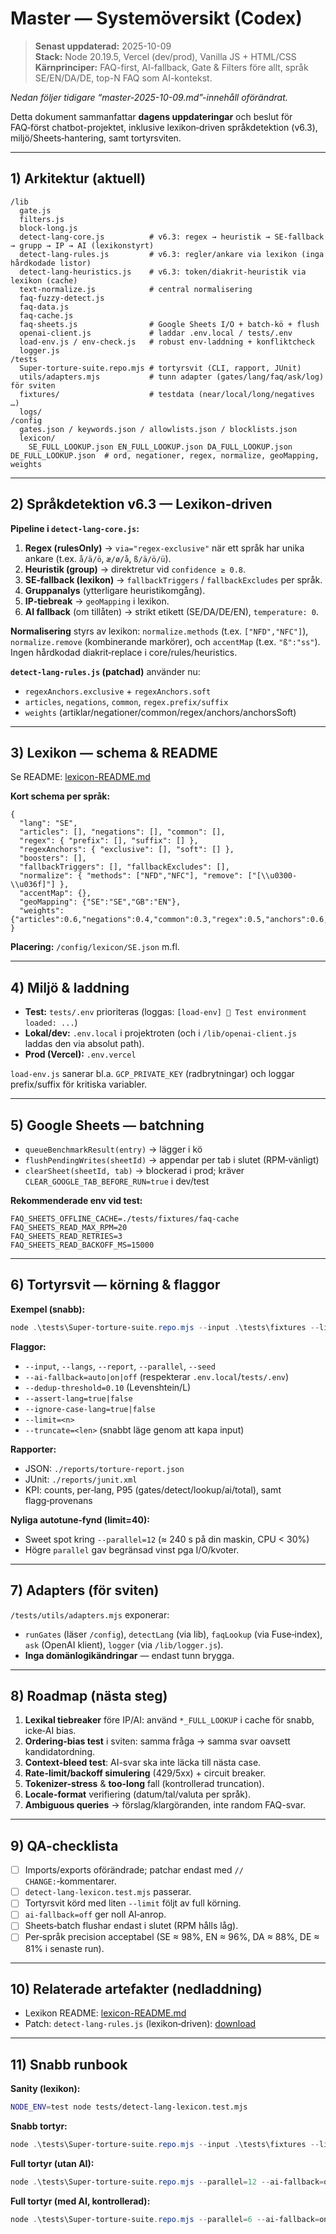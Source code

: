 # Master — Systemöversikt (Codex)

> **Senast uppdaterad:** 2025-10-09  
> **Stack:** Node 20.19.5, Vercel (dev/prod), Vanilla JS + HTML/CSS  
> **Kärnprinciper:** FAQ-first, AI-fallback, Gate & Filters före allt, språk SE/EN/DA/DE, top-N FAQ som AI-kontekst.

_Nedan följer tidigare “master-2025-10-09.md”-innehåll oförändrat._


Detta dokument sammanfattar **dagens uppdateringar** och beslut för FAQ‑först chatbot-projektet, inklusive
lexikon‑driven språkdetektion (v6.3), miljö/Sheets‑hantering, samt tortyrsviten.

---

## 1) Arkitektur (aktuell)
```
/lib
  gate.js
  filters.js
  block-long.js
  detect-lang-core.js          # v6.3: regex → heuristik → SE-fallback → grupp → IP → AI (lexikonstyrt)
  detect-lang-rules.js         # v6.3: regler/ankare via lexikon (inga hårdkodade listor)
  detect-lang-heuristics.js    # v6.3: token/diakrit-heuristik via lexikon (cache)
  text-normalize.js            # central normalisering
  faq-fuzzy-detect.js
  faq-data.js
  faq-cache.js
  faq-sheets.js                # Google Sheets I/O + batch-kö + flush
  openai-client.js             # laddar .env.local / tests/.env
  load-env.js / env-check.js   # robust env-laddning + konfliktcheck
  logger.js
/tests
  Super-torture-suite.repo.mjs # tortyrsvit (CLI, rapport, JUnit)
  utils/adapters.mjs           # tunn adapter (gates/lang/faq/ask/log) för sviten
  fixtures/                    # testdata (near/local/long/negatives …)
  logs/
/config
  gates.json / keywords.json / allowlists.json / blocklists.json
  lexicon/
    SE_FULL_LOOKUP.json EN_FULL_LOOKUP.json DA_FULL_LOOKUP.json DE_FULL_LOOKUP.json  # ord, negationer, regex, normalize, geoMapping, weights
```
---

## 2) Språkdetektion v6.3 — Lexikon‑driven

**Pipeline i `detect-lang-core.js`:**
1. **Regex (rulesOnly)** → `via="regex-exclusive"` när ett språk har unika ankare (t.ex. `å/ä/ö`, `æ/ø/å`, `ß/ä/ö/ü`).
2. **Heuristik (group)** → direktretur vid `confidence ≥ 0.8`.
3. **SE‑fallback (lexikon)** → `fallbackTriggers` / `fallbackExcludes` per språk.
4. **Gruppanalys** (ytterligare heuristikomgång).
5. **IP‑tiebreak** → `geoMapping` i lexikon.
6. **AI fallback** (om tillåten) → strikt etikett (SE/DA/DE/EN), `temperature: 0`.

**Normalisering** styrs av lexikon: `normalize.methods` (t.ex. `["NFD","NFC"]`), `normalize.remove` (kombinerande markörer),
och `accentMap` (t.ex. `"ß":"ss"`). Ingen hårdkodad diakrit‑replace i core/rules/heuristics.

**`detect-lang-rules.js` (patchad)** använder nu:
- `regexAnchors.exclusive` + `regexAnchors.soft`
- `articles`, `negations`, `common`, `regex.prefix/suffix`
- `weights` (artiklar/negationer/common/regex/anchors/anchorsSoft)

---

## 3) Lexikon — schema & README

Se README: [lexicon-README.md](sandbox:/mnt/data/lexicon-README.md)

**Kort schema per språk:**
```jsonc
{
  "lang": "SE",
  "articles": [], "negations": [], "common": [],
  "regex": { "prefix": [], "suffix": [] },
  "regexAnchors": { "exclusive": [], "soft": [] },
  "boosters": [],
  "fallbackTriggers": [], "fallbackExcludes": [],
  "normalize": { "methods": ["NFD","NFC"], "remove": ["[\\u0300-\\u036f]"] },
  "accentMap": {},
  "geoMapping": {"SE":"SE","GB":"EN"},
  "weights": {"articles":0.6,"negations":0.4,"common":0.3,"regex":0.5,"anchors":0.6,"anchorsSoft":0.25}
}
```
**Placering:** `/config/lexicon/SE.json` m.fl.

---

## 4) Miljö & laddning

- **Test:** `tests/.env` prioriteras (loggas: `[load-env] 🧪 Test environment loaded: ...`)  
- **Lokal/dev:** `.env.local` i projektroten (och i `/lib/openai-client.js` laddas den via absolut path).  
- **Prod (Vercel):** `.env.vercel`

`load-env.js` sanerar bl.a. `GCP_PRIVATE_KEY` (radbrytningar) och loggar prefix/suffix för kritiska variabler.

---

## 5) Google Sheets — batchning

- `queueBenchmarkResult(entry)` → lägger i kö
- `flushPendingWrites(sheetId)` → appendar per tab i slutet (RPM‑vänligt)
- `clearSheet(sheetId, tab)` → blockerad i prod; kräver `CLEAR_GOOGLE_TAB_BEFORE_RUN=true` i dev/test

**Rekommenderade env vid test:**
```
FAQ_SHEETS_OFFLINE_CACHE=./tests/fixtures/faq-cache
FAQ_SHEETS_READ_MAX_RPM=20
FAQ_SHEETS_READ_RETRIES=3
FAQ_SHEETS_READ_BACKOFF_MS=15000
```

---

## 6) Tortyrsvit — körning & flaggor

**Exempel (snabb):**
```powershell
node .\tests\Super-torture-suite.repo.mjs --input .\tests\fixtures --limit=20 --parallel=12 --ai-fallback=off --dedup-threshold=0.10
```

**Flaggor:**
- `--input`, `--langs`, `--report`, `--parallel`, `--seed`
- `--ai-fallback=auto|on|off` (respekterar `.env.local`/`tests/.env`)
- `--dedup-threshold=0.10` (Levenshtein/L)
- `--assert-lang=true|false`
- `--ignore-case-lang=true|false`
- `--limit=<n>`
- `--truncate=<len>` (snabbt läge genom att kapa input)

**Rapporter:**
- JSON: `./reports/torture-report.json`
- JUnit: `./reports/junit.xml`
- KPI: counts, per‑lang, P95 (gates/detect/lookup/ai/total), samt flagg‑provenans

**Nyliga autotune‑fynd (limit=40):**
- Sweet spot kring `--parallel=12` (≈ 240 s på din maskin, CPU < 30%)
- Högre `parallel` gav begränsad vinst pga I/O/kvoter.

---

## 7) Adapters (för sviten)

`/tests/utils/adapters.mjs` exponerar:
- `runGates` (läser `/config`), `detectLang` (via lib), `faqLookup` (via Fuse‑index), `ask` (OpenAI klient), `logger` (via `/lib/logger.js`).
- **Inga domänlogikändringar** — endast tunn brygga.

---

## 8) Roadmap (nästa steg)

1. **Lexikal tiebreaker** före IP/AI: använd `*_FULL_LOOKUP` i cache för snabb, icke‑AI bias.
2. **Ordering-bias test** i sviten: samma fråga → samma svar oavsett kandidatordning.
3. **Context-bleed test**: AI-svar ska inte läcka till nästa case.
4. **Rate-limit/backoff simulering** (429/5xx) + circuit breaker.
5. **Tokenizer-stress** & **too-long** fall (kontrollerad truncation).
6. **Locale-format** verifiering (datum/tal/valuta per språk).
7. **Ambiguous queries** → förslag/klargöranden, inte random FAQ-svar.

---

## 9) QA-checklista

- [ ] Imports/exports oförändrade; patchar endast med `// CHANGE:`‑kommentarer.
- [ ] `detect-lang-lexicon.test.mjs` passerar.
- [ ] Tortyrsvit körd med liten `--limit` följt av full körning.
- [ ] `ai-fallback=off` ger noll AI‑anrop.
- [ ] Sheets‑batch flushar endast i slutet (RPM hålls låg).
- [ ] Per‑språk precision acceptabel (SE ≈ 98%, EN ≈ 96%, DA ≈ 88%, DE ≈ 81% i senaste run).

---

## 10) Relaterade artefakter (nedladdning)
- Lexikon README: [lexicon-README.md](sandbox:/mnt/data/lexicon-README.md)
- Patch: `detect-lang-rules.js` (lexikon‑driven): [download](sandbox:/mnt/data/detect-lang-rules.lexicon-patch.js)

---

## 11) Snabb runbook

**Sanity (lexikon):**
```bash
NODE_ENV=test node tests/detect-lang-lexicon.test.mjs
```

**Snabb tortyr:**
```powershell
node .\tests\Super-torture-suite.repo.mjs --input .\tests\fixtures --limit=20 --parallel=12 --ai-fallback=off
```

**Full tortyr (utan AI):**
```powershell
node .\tests\Super-torture-suite.repo.mjs --parallel=12 --ai-fallback=off
```

**Full tortyr (med AI, kontrollerad):**
```powershell
node .\tests\Super-torture-suite.repo.mjs --parallel=6 --ai-fallback=on
```
